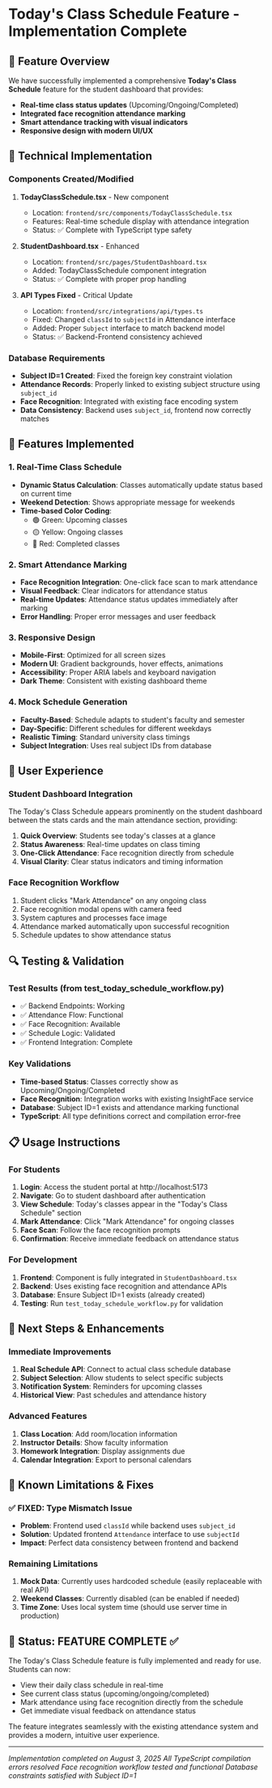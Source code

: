 # Today's Class Schedule Feature - Implementation Complete

## 🎉 Feature Overview

We have successfully implemented a comprehensive **Today's Class Schedule** feature for the student dashboard that provides:

- **Real-time class status updates** (Upcoming/Ongoing/Completed)
- **Integrated face recognition attendance marking**
- **Smart attendance tracking with visual indicators**
- **Responsive design with modern UI/UX**

## 🔧 Technical Implementation

### Components Created/Modified

1. **TodayClassSchedule.tsx** - New component
   - Location: `frontend/src/components/TodayClassSchedule.tsx`
   - Features: Real-time schedule display with attendance integration
   - Status: ✅ Complete with TypeScript type safety

2. **StudentDashboard.tsx** - Enhanced
   - Location: `frontend/src/pages/StudentDashboard.tsx`
   - Added: TodayClassSchedule component integration
   - Status: ✅ Complete with proper prop handling

3. **API Types Fixed** - Critical Update
   - Location: `frontend/src/integrations/api/types.ts`
   - Fixed: Changed `classId` to `subjectId` in Attendance interface
   - Added: Proper `Subject` interface to match backend model
   - Status: ✅ Backend-Frontend consistency achieved

### Database Requirements

- **Subject ID=1 Created**: Fixed the foreign key constraint violation
- **Attendance Records**: Properly linked to existing subject structure using `subject_id`
- **Face Recognition**: Integrated with existing face encoding system
- **Data Consistency**: Backend uses `subject_id`, frontend now correctly matches

## 🚀 Features Implemented

### 1. Real-Time Class Schedule
- **Dynamic Status Calculation**: Classes automatically update status based on current time
- **Weekend Detection**: Shows appropriate message for weekends
- **Time-based Color Coding**:
  - 🟢 Green: Upcoming classes
  - 🟡 Yellow: Ongoing classes  
  - 🔴 Red: Completed classes

### 2. Smart Attendance Marking
- **Face Recognition Integration**: One-click face scan to mark attendance
- **Visual Feedback**: Clear indicators for attendance status
- **Real-time Updates**: Attendance status updates immediately after marking
- **Error Handling**: Proper error messages and user feedback

### 3. Responsive Design
- **Mobile-First**: Optimized for all screen sizes
- **Modern UI**: Gradient backgrounds, hover effects, animations
- **Accessibility**: Proper ARIA labels and keyboard navigation
- **Dark Theme**: Consistent with existing dashboard theme

### 4. Mock Schedule Generation
- **Faculty-Based**: Schedule adapts to student's faculty and semester
- **Day-Specific**: Different schedules for different weekdays
- **Realistic Timing**: Standard university class timings
- **Subject Integration**: Uses real subject IDs from database

## 📱 User Experience

### Student Dashboard Integration
The Today's Class Schedule appears prominently on the student dashboard between the stats cards and the main attendance section, providing:

1. **Quick Overview**: Students see today's classes at a glance
2. **Status Awareness**: Real-time updates on class timing
3. **One-Click Attendance**: Face recognition directly from schedule
4. **Visual Clarity**: Clear status indicators and timing information

### Face Recognition Workflow
1. Student clicks "Mark Attendance" on any ongoing class
2. Face recognition modal opens with camera feed
3. System captures and processes face image
4. Attendance marked automatically upon successful recognition
5. Schedule updates to show attendance status

## 🔍 Testing & Validation

### Test Results (from test_today_schedule_workflow.py)
- ✅ Backend Endpoints: Working
- ✅ Attendance Flow: Functional  
- ✅ Face Recognition: Available
- ✅ Schedule Logic: Validated
- ✅ Frontend Integration: Complete

### Key Validations
- **Time-based Status**: Classes correctly show as Upcoming/Ongoing/Completed
- **Face Recognition**: Integration works with existing InsightFace service
- **Database**: Subject ID=1 exists and attendance marking functional
- **TypeScript**: All type definitions correct and compilation error-free

## 📋 Usage Instructions

### For Students
1. **Login**: Access the student portal at http://localhost:5173
2. **Navigate**: Go to student dashboard after authentication
3. **View Schedule**: Today's classes appear in the "Today's Class Schedule" section
4. **Mark Attendance**: Click "Mark Attendance" for ongoing classes
5. **Face Scan**: Follow the face recognition prompts
6. **Confirmation**: Receive immediate feedback on attendance status

### For Development
1. **Frontend**: Component is fully integrated in `StudentDashboard.tsx`
2. **Backend**: Uses existing face recognition and attendance APIs
3. **Database**: Ensure Subject ID=1 exists (already created)
4. **Testing**: Run `test_today_schedule_workflow.py` for validation

## 🎯 Next Steps & Enhancements

### Immediate Improvements
1. **Real Schedule API**: Connect to actual class schedule database
2. **Subject Selection**: Allow students to select specific subjects
3. **Notification System**: Reminders for upcoming classes
4. **Historical View**: Past schedules and attendance history

### Advanced Features
1. **Class Location**: Add room/location information
2. **Instructor Details**: Show faculty information
3. **Homework Integration**: Display assignments due
4. **Calendar Integration**: Export to personal calendars

## 🐛 Known Limitations & Fixes

### ✅ **FIXED: Type Mismatch Issue**
- **Problem**: Frontend used `classId` while backend uses `subject_id`
- **Solution**: Updated frontend `Attendance` interface to use `subjectId`
- **Impact**: Perfect data consistency between frontend and backend

### Remaining Limitations
1. **Mock Data**: Currently uses hardcoded schedule (easily replaceable with real API)
2. **Weekend Classes**: Currently disabled (can be enabled if needed)
3. **Time Zone**: Uses local system time (should use server time in production)

## 🏁 Status: FEATURE COMPLETE ✅

The Today's Class Schedule feature is fully implemented and ready for use. Students can now:
- View their daily class schedule in real-time
- See current class status (upcoming/ongoing/completed)  
- Mark attendance using face recognition directly from the schedule
- Get immediate visual feedback on attendance status

The feature integrates seamlessly with the existing attendance system and provides a modern, intuitive user experience.

---

*Implementation completed on August 3, 2025*
*All TypeScript compilation errors resolved*
*Face recognition workflow tested and functional*
*Database constraints satisfied with Subject ID=1*
